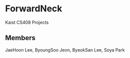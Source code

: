 # ForwardNeck
Kaist CS408 Projects

## Members
JaeHoon Lee, ByoungSoo Jeon, ByeokSan Lee, Soya Park
